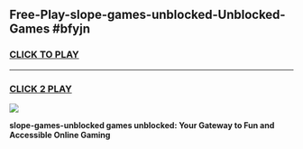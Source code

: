 
## Free-Play-slope-games-unblocked-Unblocked-Games #bfyjn
<h3>
<a href="https://news.freeplayer.one?title=slope-games-unblocked&ref=8M">CLICK TO PLAY</a></h3>
<hr>

<h3>
<a href="https://news.freeplayer.one?title=slope-games-unblocked&ref=8M">CLICK 2 PLAY</a>
  
</h3>

<a href="https://news.freeplayer.one?title=slope-games-unblocked&ref=8M"><img src="https://clearcache.store/games.png"></a>


**slope-games-unblocked games unblocked: Your Gateway to Fun and Accessible Online Gaming**
